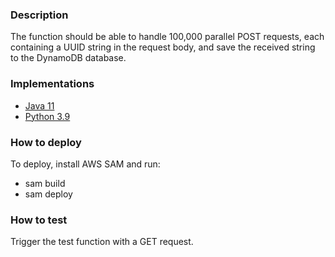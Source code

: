 ### Description
The function should be able to handle 100,000 parallel POST requests, each containing a UUID string in the request body, and save the received string to the DynamoDB database.

### Implementations
- [Java 11](./java-function)
- [Python 3.9](./python_fucntion)

### How to deploy
To deploy, install AWS SAM and run:
- sam build
- sam deploy

### How to test
Trigger the test function with a GET request.
